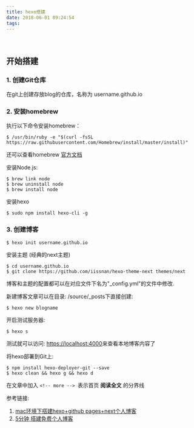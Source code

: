 ```yaml
---
title: hexo搭建
date: 2018-06-01 09:24:54
tags:
---
```

<!-- more --> 

## 开始搭建
### 1. 创建Git仓库
在git上创建存放blog的仓库，名称为 username.github.io
<br>
### 2. 安装homebrew
执行以下命令安装homebrew：
```
$ /usr/bin/ruby -e "$(curl -fsSL https://raw.githubusercontent.com/Homebrew/install/master/install)"
```
还可以查看homebrew [官方文档](https://brew.sh/)

安装Node.js:
```
$ brew link node
$ brew uninstall node
$ brew install node
```
安装hexo
```
$ sudo npm install hexo-cli -g
```
### 3. 创建博客
```
$ hexo init username.github.io
```
安装主题 (经典的next主题)
```
$ cd username.github.io
$ git clone https://github.com/iissnan/hexo-theme-next themes/next
```
博客和主题的配置都可以在对应文件下名为"_config.yml"的文件中修改.

新建博客文章可以在目录: /source/_posts下直接创建:
```
$ hexo new blogname
```
开启测试服务器:
```
$ hexo s
```
测试就可以访问: <https://localhost:4000>来查看本地博客内容了

将hexo部署到Git上:
```
$ npm install hexo-deployer-git --save
$ hexo clean && hexo g && hexo d
```

在文章中加入 `<!-- more --> `表示首页 **阅读全文** 的分界线

参考链接:
1. [mac环境下搭建hexo+github pages+next个人博客](https://juejin.im/post/5ac8db4d6fb9a028d5675c13)
2. [5分钟 搭建免费个人博客](https://www.jianshu.com/p/4eaddcbe4d12)

